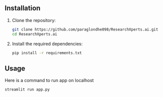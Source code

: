 ## Installation

1. Clone the repository:

    ```bash
    git clone https://github.com/paraglondhe098/ResearchXperts.ai.git
    cd ResearchXperts.ai
    ```

2. Install the required dependencies:

    ```bash
    pip install -r requirements.txt
    ```

## Usage

Here is a command to run app on localhost

```python
streamlit run app.py
```

